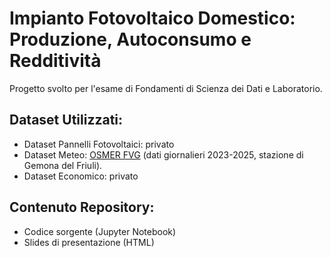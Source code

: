 # Impianto Fotovoltaico Domestico: Produzione, Autoconsumo e Redditività
Progetto svolto per l'esame di Fondamenti di Scienza dei Dati e Laboratorio.

## Dataset Utilizzati:
* Dataset Pannelli Fotovoltaici: privato
* Dataset Meteo: [OSMER FVG](https://www.clima.fvg.it/archivio.php?ln=&p=dati) (dati giornalieri 2023-2025, stazione di Gemona del Friuli).
* Dataset Economico: privato

## Contenuto Repository:
* Codice sorgente (Jupyter Notebook)
* Slides di presentazione (HTML)
